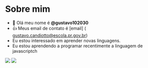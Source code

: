 # Sobre mim
- 👋 Olá meu nome é **@gustavo102030**
- :+1: Meus email de contato é [email] ( gustavo.candiotto@escola.pr.gov.br)
- Eu estou interessado em aprender novas linguagens.
- Eu estou aprendendo a programar recentimente a linguagem de javascriptch

 ![](https://img.shields.io/badge/Scratch-4D97FF?style=for-the-badge&logo=Scratch&logoColor=white)
![](https://img.shields.io/badge/JavaScript-323330?style=for-the-badge&logo=javascript&logoColor=F7DF1E)


